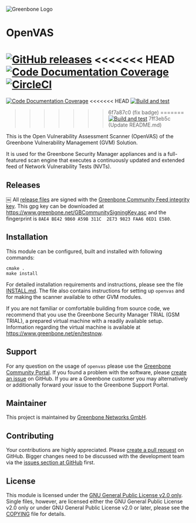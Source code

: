 ![Greenbone Logo](https://www.greenbone.net/wp-content/uploads/gb_logo_resilience_horizontal.png)

# OpenVAS

[![GitHub releases](https://img.shields.io/github/release/greenbone/openvas.svg)](https://github.com/greenbone/openvas/releases)
<<<<<<< HEAD
[![Code Documentation Coverage](https://img.shields.io/codecov/c/github/greenbone/openvas/openvas-20.08.svg?label=Doc%20Coverage&logo=codecov)](https://codecov.io/gh/greenbone/openvas)
[![CircleCI](https://circleci.com/gh/greenbone/openvas/tree/openvas-20.08.svg?style=svg)](https://circleci.com/gh/greenbone/openvas/tree/openvas-20.08)
=======
[![Code Documentation Coverage](https://img.shields.io/codecov/c/github/greenbone/openvas.svg?label=Doc%20Coverage&logo=codecov)](https://codecov.io/gh/greenbone/openvas)
<<<<<<< HEAD
[![Build and test](https://github.com/greenbone/openvas-scanner/actions/workflows/ci-c.yml/badge.svgg)](https://github.com/greenbone/openvas-scanner/actions/workflows/ci-c.yml)
>>>>>>> 6f7a87c0 (fix badge)
=======
[![Build and test](https://github.com/greenbone/openvas-scanner/actions/workflows/ci-c.yml/badge.svg)](https://github.com/greenbone/openvas-scanner/actions/workflows/ci-c.yml)
>>>>>>> 7ff3eb5c (Update README.md)

This is the Open Vulnerability Assessment Scanner (OpenVAS) of the
Greenbone Vulnerability Management (GVM) Solution.

It is used for the Greenbone Security Manager appliances and is a full-featured
scan engine that executes a continuously updated and extended feed of Network
Vulnerability Tests (NVTs).

## Releases
￼
All [release files](https://github.com/greenbone/openvas/releases) are signed with
the [Greenbone Community Feed integrity key](https://community.greenbone.net/t/gcf-managing-the-digital-signatures/101).
This gpg key can be downloaded at https://www.greenbone.net/GBCommunitySigningKey.asc
and the fingerprint is `8AE4 BE42 9B60 A59B 311C  2E73 9823 FAA6 0ED1 E580`.

## Installation

This module can be configured, built and installed with following commands:

    cmake .
    make install

For detailed installation requirements and instructions, please see the file
[INSTALL.md](INSTALL.md). The file also contains instructions for setting up
`openvas` and for making the scanner available to other GVM modules.

If you are not familiar or comfortable building from source code, we recommend
that you use the Greenbone Security Manager TRIAL (GSM TRIAL), a prepared virtual
machine with a readily available setup. Information regarding the virtual machine
is available at <https://www.greenbone.net/en/testnow>.

## Support

For any question on the usage of `openvas` please use the [Greenbone
Community Portal](https://community.greenbone.net/c/gse). If you found a problem
with the software, please [create an
issue](https://github.com/greenbone/openvas-scanner/issues) on GitHub. If you
are a Greenbone customer you may alternatively or additionally forward your
issue to the Greenbone Support Portal.

## Maintainer

This project is maintained by [Greenbone Networks GmbH](https://www.greenbone.net/).

## Contributing

Your contributions are highly appreciated. Please [create a pull
request](https://github.com/greenbone/openvas/pulls) on GitHub. Bigger
changes need to be discussed with the development team via the [issues section
at GitHub](https://github.com/greenbone/openvas/issues) first.

## License

This module is licensed under the [GNU General Public License v2.0
only](COPYING.GPLv2). Single files, however, are licensed either the GNU General
Public License v2.0 only or under GNU General Public License v2.0 or later,
please see the [COPYING](COPYING) file for details.
